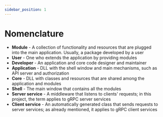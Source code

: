 ```yaml
---
sidebar_position: 1
---
```


# Nomenclature

- **Module** - A collection of functionality and resources that are plugged into the main application. Usually, a package developed by a user
- **User** - One who extends the application by providing modules
- **Developer** - An application and core code designer and maintainer
- **Application** - DLL with the shell window and main mechanisms, such as API server and authorization
- **Core** - DLL with classes and resources that are shared among the application and modules
- **Shell** - The main window that contains all the modules
- **Server service** - A middleware that listens to clients' requests; in this project, the term applies to gRPC server services
- **Client service** - An automatically generated class that sends requests to server services; as already mentioned, it applies to gRPC client services